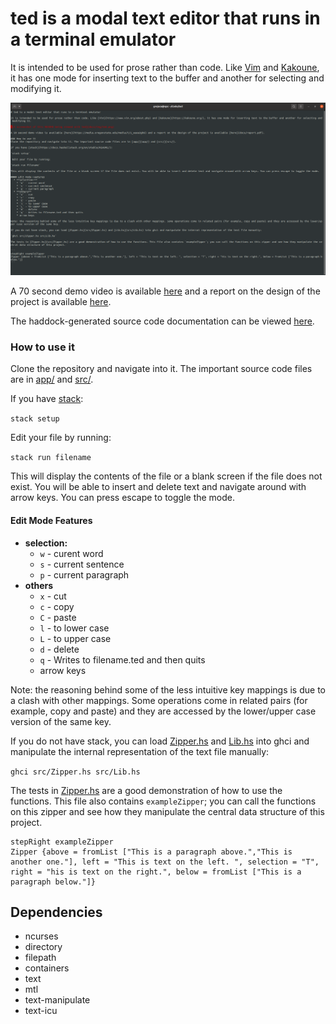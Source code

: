 # ted is a modal text editor that runs in a terminal emulator

It is intended to be used for prose rather than code. Like [Vim](https://www.vim.org/about.php) and [Kakoune](https://kakoune.org/), it has one mode for inserting text to the buffer and another for selecting and modifying it.

![A screenshot of this README being viewed with ted](docs/img/ted.png)

A 70 second demo video is available [here](https://media.oregonstate.edu/media/t/1_01l6076t) and a report on the design of the project is available [here](docs/report.pdf).

The haddock-generated source code documentation can be viewed [here](https://web.engr.oregonstate.edu/~grejuca/ted-haddock/index.html).

### How to use it
Clone the repository and navigate into it. The important source code files are in [app/](app/) and [src/](src/).

If you have [stack](https://docs.haskellstack.org/en/stable/README/):

`stack setup`

 Edit your file by running:

`stack run filename`

This will display the contents of the file or a blank screen if the file does not exist. You will be able to insert and delete text and navigate around with arrow keys. You can press escape to toggle the mode.

#### Edit Mode Features
  * **selection:**
    * `w` - curent word
    * `s` - current sentence
    * `p` - current paragraph
  * **others**
    * `x` - cut
    * `c` - copy
    * `C` - paste
    * `l` - to lower case
    * `L` - to upper case
    * `d` - delete
    * `q` - Writes to filename.ted and then quits
    * arrow keys

Note: the reasoning behind some of the less intuitive key mappings is due to a clash with other mappings. Some operations come in related pairs (for example, copy and paste) and they are accessed by the lower/upper case version of the same key.

If you do not have stack, you can load [Zipper.hs](src/Zipper.hs) and [Lib.hs](src/Lib.hs) into ghci and manipulate the internal representation of the text file manually:

`ghci src/Zipper.hs src/Lib.hs`

The tests in [Zipper.hs](src/Zipper.hs) are a good demonstration of how to use the functions. This file also contains `exampleZipper`; you can call the functions on this zipper and see how they manipulate the central data structure of this project.

```
stepRight exampleZipper
Zipper {above = fromList ["This is a paragraph above.","This is another one."], left = "This is text on the left. ", selection = "T", right = "his is text on the right.", below = fromList ["This is a paragraph below."]}
```

## Dependencies
- ncurses
- directory
- filepath
- containers
- text
- mtl
- text-manipulate
- text-icu


